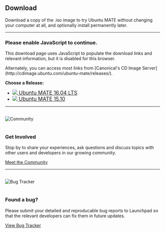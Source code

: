 <!--
.. title: Download Ubuntu MATE
.. slug: download
.. date: 2016-04-04 10:00:00 UTC
.. tags: Ubuntu,MATE,download
.. link:
.. description: Download Ubuntu MATE
.. type: text
.. author: Luke Horwell
-->

## Download
Download a copy of the .iso image to try Ubuntu MATE without changing your
computer at all, and optionally install permanently later.
<hr>

<noscript>
<div class="alert alert-danger">
<h3>Please enable JavaScript to continue.</h3>
<p>This download page uses JavaScript to populate the download links
and relevant information, but it is disabled for this browser.</p>
<p>Alternately, you can access most links from
[Canonical's CD Image Server](http://cdimage.ubuntu.com/ubuntu-mate/releases/).</p>
</div>
</noscript>

<style>
#arch-list .well {
margin: 0;
padding: 16px;
color: black;
cursor: pointer;
}

#arch-list a:hover {
text-decoration: none;
}

.well.active {
border: 2px solid #9AB270;
color: #fff !important;
background-color: #87a556 !important;
}
</style>

<div id="release-list">
<p><b>Choose a Release:</b></p>
<ul id="release" class="nav nav-pills" role="tablist"><li id="xenial" role="presentation"><a href="#xenial" role="tab" data-toggle="tab"><big><img src="/favicon-32.png"/> Ubuntu MATE 16.04 LTS</big></a></li>
<li id="wily" role="presentation"><a href="#wily" role="tab" data-toggle="tab"><big><img src="/favicon-32.png"/> Ubuntu MATE 15.10</big></a></li>
</ul>
</div>

<div id="arch-list" class="row" hidden>
<hr>
<p><b>Choose your Architecture:</b></p>
<a id="amd64" onclick="selected_amd64()">
<div class="col-xs-3 well bs-component">
<h3>64-bit</h3>
<p>
Ideal for computers with:
<ul>
<li>More than 3 GB of RAM.</li>
<li>64-bit capable Intel and AMD processors</li>
<li>UEFI PCs booting in CSM mode.</li>
<li>Modern Intel-based Apple Macs</li>
</ul>
</p>
</div>
</a>
<a id="i386" onclick="selected_i386()">
<div class="col-xs-3 well bs-component">
<h3>32-bit</h3>
<p>
Ideal for computers with:
<ul>
<li>Less than 2 GB of RAM.</li>
<li>Intel and AMD processors.</li>
<li>Ageing PCs with low-RAM resources.</li>
<li>Older Intel-based Apple Macintosh systems.</li>
</ul>
</p>
</div>
</a>
<a id="powerpc" onclick="selected_powerpc()">
<div class="col-xs-3 well bs-component">
<h3>PowerPC</h3>
<p>
Designed for old generation PowerPC-based hardware, like:
<ul>
<li>Apple Macintosh G3, G4 and G5</li>
<li>Apple iBooks and PowerBooks</li>
<li>IBM OpenPower 7xx Machines</li>
</ul>
</p>
</div>
</a>
<a id="armhf" class="xenial wily " onclick="selected_armhf()">
<div class="col-xs-3 well bs-component">
<h3>Raspberry Pi</h3>
<p>
For aarch32 (ARMv7) computers, like:
<ul>
<li>Raspberry Pi 2</li>
<li>Raspberry Pi 3</li>
</ul>
</p>
</div>
</a>
</div>
<hr>

<div id="download-links" class="row" hidden>
<div id="release-notes" class="row">
<div class="col-xs-3">
<div class="text-center">
<img src="/favicon-144.png" alt="Ubuntu MATE">
</div>
</div>
<div class="col-xs-9">
<h3><span id="present-version"></span> for <span id="present-arch"></span> systems.</h3>
<p>See what's new and any other important information for this release.</p>
<p><a class="xenial" href="https://ubuntu-mate.org/blog/ubuntu-mate-xenial-final-release/"><span class="fa fa-file"></span> Release Announcement</a></p>
<p><a class="wily" href="/blog/ubuntu-mate-wily-final-release/"><span class="fa fa-file"></span> Release Announcement</a></p>

<p><a class="rpi" href="/raspberry-pi/"><img src="/images/logos/raspberry-pi.png" width="16px" height="16px"> Learn More</a></p>
<p><a class="rpi" href="/raspberry-pi-change-log/"><img src="/images/logos/raspberry-pi.png" width="16px" height="16px"> What's New?</a></p>
<div class="alert alert-success xenial-amd64 xenial-i386 xenial-powerpc " hidden><p><b><span class="fa fa-info-circle"></span> This release has Long Term Support (LTS)</b></p><p>Recommended if you desire a stable system. Support ends <b>in 2019</b>.</p></div>

</div>
</div>
<hr>

<div id="getting-started" class="row" hidden>
<div class="row">
<div class="col-xs-3"></div>
<div class="col-xs-9"><h2>Thank you for downloading.</h2></div>
</div>

<div class="row">
<div class="col-xs-3">
<div class="text-center">
<br>
<img src="../assets/img/downloads/getting-started.png" alt="Getting Started Resources">
</div>
</div>
<div class="col-xs-9">
<br>
<h3>Getting Started</h3>
<p>The following resources may be useful to help get you up and running.</p>
<p>
<ul>
<li><a href="../how-to-create-bootable-usb-drive"><span class="fa fa-usb"></span> Creating a bootable USB on Windows, Mac and GNU/Linux</a></li>
<li><a href="https://help.ubuntu.com/community/BurningIsoHowto"><span class="fa fa-dot-circle-o"></span> Burning a DVD on Windows, Mac and GNU/Linux</a></li>
<li><a href="../about/#hardware_requirements"><span class="fa fa-laptop"></span> Check your System Requirements</a></li>
</ul>
</p>
</div>
</div>
</div>
<hr id="getting-started-hr" hidden>

<div id="bittorrent" class="row">
<div class="col-xs-3">
<div class="text-center">
<img src="../assets/img/downloads/torrent.png" alt="BitTorrent">
</div>
</div>
<div class="col-xs-9">
<h3>Via Torrent</h3>
<p>If you can spare the bytes, a torrent is the recommended method to download Ubuntu MATE.</p>
<p>
<a class="xenial-amd64" href="http://cdimage.ubuntu.com/ubuntu-mate/releases/16.04/release/ubuntu-mate-16.04-desktop-amd64.iso.torrent" onclick="thanks()"><span class="fa fa-download"></span> ubuntu-mate-16.04-desktop-amd64.iso.torrent</a>
<a class="xenial-i386" href="http://cdimage.ubuntu.com/ubuntu-mate/releases/16.04/release/ubuntu-mate-16.04-desktop-i386.iso.torrent" onclick="thanks()"><span class="fa fa-download"></span> ubuntu-mate-16.04-desktop-i386.iso.torrent</a>
<a class="xenial-powerpc" href="http://cdimage.ubuntu.com/ubuntu-mate/releases/16.04/release/ubuntu-mate-16.04-desktop-powerpc.iso.torrent" onclick="thanks()"><span class="fa fa-download"></span> ubuntu-mate-16.04-desktop-powerpc.iso.torrent</a>
<a class="xenial-armhf" href="https://ubuntu-mate.org/raspberry-pi/ubuntu-mate-16.04-desktop-armhf-raspberry-pi.img.xz.torrent" onclick="thanks()"><span class="fa fa-download"></span> ubuntu-mate-16.04-desktop-armhf-raspberry-pi.img.xz.torrent</a>
<a class="wily-amd64" href="http://cdimage.ubuntu.com/ubuntu-mate/releases/15.10/release/ubuntu-mate-15.10-desktop-amd64.iso.torrent" onclick="thanks()"><span class="fa fa-download"></span> ubuntu-mate-15.10-desktop-amd64.iso.torrent</a>
<a class="wily-i386" href="http://cdimage.ubuntu.com/ubuntu-mate/releases/15.10/release/ubuntu-mate-15.10-desktop-i386.iso.torrent" onclick="thanks()"><span class="fa fa-download"></span> ubuntu-mate-15.10-desktop-i386.iso.torrent</a>
<a class="wily-powerpc" href="http://cdimage.ubuntu.com/ubuntu-mate/releases/15.10/release/ubuntu-mate-15.10-desktop-powerpc.iso.torrent" onclick="thanks()"><span class="fa fa-download"></span> ubuntu-mate-15.10-desktop-powerpc.iso.torrent</a>
<a class="wily-armhf" href="https://ubuntu-mate.org/raspberry-pi/ubuntu-mate-15.10.3-desktop-armhf-raspberry-pi-2.img.xz.torrent" onclick="thanks()"><span class="fa fa-download"></span> ubuntu-mate-15.10.3-desktop-armhf-raspberry-pi-2.img.xz.torrent</a>

</p>
<!--p>
MAGNET-LINKS <a title="Opens your BitTorrent client. This method is trackerless and doesn't utilize web seeds. The true peer to peer option.">
<span class="fa fa-info-circle"></span>
</a>
</p-->
</div>
</div>
<hr>

<div class="row">
<div class="col-xs-3">
<div class="text-center">
<br>
<img src="../assets/img/downloads/download-tips.png" alt="Download Tip">
</div>
</div>
<div class="col-xs-9">
<br>
<h3>Download Tip</h3>
<p>
<b>A little bit can go a long way.</b> If everyone who downloaded Ubuntu MATE donated $2.50
it would fund the full-time development of Ubuntu MATE and MATE Desktop.
Please help both projects flourish by showing your support with a tip.
</p>
<div class="row"><div class="xenial-amd64 col-xs-3"><form name="single" class="form-horizontal" action="https://www.paypal.com/cgi-bin/webscr" method="post">
<fieldset><button type="submit" class="btn btn-primary">Tip us <b>$2.50</b></button></fieldset>
<input type="hidden" name="cmd" value="_xclick">          <input type="hidden" name="business" value="6282B4CZGVCB6">          <input type="hidden" name="item_name" value="Ubuntu MATE 16.04 amd64 Download Tip">          <input type="hidden" name="no_shipping" value="1">          <input type="hidden" name="no_note" value="1">          <input type="hidden" name="charset" value="UTF-8">          <input type="hidden" name="amount" value="2.50">          <input type="hidden" name="currency_code" value="USD">          <input type="hidden" name="src" value="1"><input type="hidden" name="sra" value="1">           <input type="hidden" name="return" value="https://ubuntu-mate.org/donation-completed/">           <input type="hidden" name="cancel_return" value="https://ubuntu-mate.org/donation-cancelled/">
</form></div>
<div class="xenial-amd64 col-xs-3"><form name="single" class="form-horizontal" action="https://www.paypal.com/cgi-bin/webscr" method="post">
<fieldset><button type="submit" class="btn btn-primary">Tip us <b>$5</b></button></fieldset>
<input type="hidden" name="cmd" value="_xclick">          <input type="hidden" name="business" value="6282B4CZGVCB6">          <input type="hidden" name="item_name" value="Ubuntu MATE 16.04 amd64 Download Tip">          <input type="hidden" name="no_shipping" value="1">          <input type="hidden" name="no_note" value="1">          <input type="hidden" name="charset" value="UTF-8">          <input type="hidden" name="amount" value="5">          <input type="hidden" name="currency_code" value="USD">          <input type="hidden" name="src" value="1"><input type="hidden" name="sra" value="1">           <input type="hidden" name="return" value="https://ubuntu-mate.org/donation-completed/">           <input type="hidden" name="cancel_return" value="https://ubuntu-mate.org/donation-cancelled/">
</form></div>
<div class="xenial-amd64 col-xs-3"><form name="single" class="form-horizontal" action="https://www.paypal.com/cgi-bin/webscr" method="post">
<fieldset><button type="submit" class="btn btn-primary">Tip us <b>$10</b></button></fieldset>
<input type="hidden" name="cmd" value="_xclick">          <input type="hidden" name="business" value="6282B4CZGVCB6">          <input type="hidden" name="item_name" value="Ubuntu MATE 16.04 amd64 Download Tip">          <input type="hidden" name="no_shipping" value="1">          <input type="hidden" name="no_note" value="1">          <input type="hidden" name="charset" value="UTF-8">          <input type="hidden" name="amount" value="10">          <input type="hidden" name="currency_code" value="USD">          <input type="hidden" name="src" value="1"><input type="hidden" name="sra" value="1">           <input type="hidden" name="return" value="https://ubuntu-mate.org/donation-completed/">           <input type="hidden" name="cancel_return" value="https://ubuntu-mate.org/donation-cancelled/">
</form></div>
<div class="xenial-amd64 col-xs-3"><form name="single" class="form-horizontal" action="https://www.paypal.com/cgi-bin/webscr" method="post">
<fieldset><button type="submit" class="btn btn-primary">Tip us <b>$20</b></button></fieldset>
<input type="hidden" name="cmd" value="_xclick">          <input type="hidden" name="business" value="6282B4CZGVCB6">          <input type="hidden" name="item_name" value="Ubuntu MATE 16.04 amd64 Download Tip">          <input type="hidden" name="no_shipping" value="1">          <input type="hidden" name="no_note" value="1">          <input type="hidden" name="charset" value="UTF-8">          <input type="hidden" name="amount" value="20">          <input type="hidden" name="currency_code" value="USD">          <input type="hidden" name="src" value="1"><input type="hidden" name="sra" value="1">           <input type="hidden" name="return" value="https://ubuntu-mate.org/donation-completed/">           <input type="hidden" name="cancel_return" value="https://ubuntu-mate.org/donation-cancelled/">
</form></div>
<div class="xenial-i386 col-xs-3"><form name="single" class="form-horizontal" action="https://www.paypal.com/cgi-bin/webscr" method="post">
<fieldset><button type="submit" class="btn btn-primary">Tip us <b>$2.50</b></button></fieldset>
<input type="hidden" name="cmd" value="_xclick">          <input type="hidden" name="business" value="6282B4CZGVCB6">          <input type="hidden" name="item_name" value="Ubuntu MATE 16.04 i386 Download Tip">          <input type="hidden" name="no_shipping" value="1">          <input type="hidden" name="no_note" value="1">          <input type="hidden" name="charset" value="UTF-8">          <input type="hidden" name="amount" value="2.50">          <input type="hidden" name="currency_code" value="USD">          <input type="hidden" name="src" value="1"><input type="hidden" name="sra" value="1">           <input type="hidden" name="return" value="https://ubuntu-mate.org/donation-completed/">           <input type="hidden" name="cancel_return" value="https://ubuntu-mate.org/donation-cancelled/">
</form></div>
<div class="xenial-i386 col-xs-3"><form name="single" class="form-horizontal" action="https://www.paypal.com/cgi-bin/webscr" method="post">
<fieldset><button type="submit" class="btn btn-primary">Tip us <b>$5</b></button></fieldset>
<input type="hidden" name="cmd" value="_xclick">          <input type="hidden" name="business" value="6282B4CZGVCB6">          <input type="hidden" name="item_name" value="Ubuntu MATE 16.04 i386 Download Tip">          <input type="hidden" name="no_shipping" value="1">          <input type="hidden" name="no_note" value="1">          <input type="hidden" name="charset" value="UTF-8">          <input type="hidden" name="amount" value="5">          <input type="hidden" name="currency_code" value="USD">          <input type="hidden" name="src" value="1"><input type="hidden" name="sra" value="1">           <input type="hidden" name="return" value="https://ubuntu-mate.org/donation-completed/">           <input type="hidden" name="cancel_return" value="https://ubuntu-mate.org/donation-cancelled/">
</form></div>
<div class="xenial-i386 col-xs-3"><form name="single" class="form-horizontal" action="https://www.paypal.com/cgi-bin/webscr" method="post">
<fieldset><button type="submit" class="btn btn-primary">Tip us <b>$10</b></button></fieldset>
<input type="hidden" name="cmd" value="_xclick">          <input type="hidden" name="business" value="6282B4CZGVCB6">          <input type="hidden" name="item_name" value="Ubuntu MATE 16.04 i386 Download Tip">          <input type="hidden" name="no_shipping" value="1">          <input type="hidden" name="no_note" value="1">          <input type="hidden" name="charset" value="UTF-8">          <input type="hidden" name="amount" value="10">          <input type="hidden" name="currency_code" value="USD">          <input type="hidden" name="src" value="1"><input type="hidden" name="sra" value="1">           <input type="hidden" name="return" value="https://ubuntu-mate.org/donation-completed/">           <input type="hidden" name="cancel_return" value="https://ubuntu-mate.org/donation-cancelled/">
</form></div>
<div class="xenial-i386 col-xs-3"><form name="single" class="form-horizontal" action="https://www.paypal.com/cgi-bin/webscr" method="post">
<fieldset><button type="submit" class="btn btn-primary">Tip us <b>$20</b></button></fieldset>
<input type="hidden" name="cmd" value="_xclick">          <input type="hidden" name="business" value="6282B4CZGVCB6">          <input type="hidden" name="item_name" value="Ubuntu MATE 16.04 i386 Download Tip">          <input type="hidden" name="no_shipping" value="1">          <input type="hidden" name="no_note" value="1">          <input type="hidden" name="charset" value="UTF-8">          <input type="hidden" name="amount" value="20">          <input type="hidden" name="currency_code" value="USD">          <input type="hidden" name="src" value="1"><input type="hidden" name="sra" value="1">           <input type="hidden" name="return" value="https://ubuntu-mate.org/donation-completed/">           <input type="hidden" name="cancel_return" value="https://ubuntu-mate.org/donation-cancelled/">
</form></div>
<div class="xenial-powerpc col-xs-3"><form name="single" class="form-horizontal" action="https://www.paypal.com/cgi-bin/webscr" method="post">
<fieldset><button type="submit" class="btn btn-primary">Tip us <b>$2.50</b></button></fieldset>
<input type="hidden" name="cmd" value="_xclick">          <input type="hidden" name="business" value="6282B4CZGVCB6">          <input type="hidden" name="item_name" value="Ubuntu MATE 16.04 for PowerPC Download Tip">          <input type="hidden" name="no_shipping" value="1">          <input type="hidden" name="no_note" value="1">          <input type="hidden" name="charset" value="UTF-8">          <input type="hidden" name="amount" value="2.50">          <input type="hidden" name="currency_code" value="USD">          <input type="hidden" name="src" value="1"><input type="hidden" name="sra" value="1">           <input type="hidden" name="return" value="https://ubuntu-mate.org/donation-completed/">           <input type="hidden" name="cancel_return" value="https://ubuntu-mate.org/donation-cancelled/">
</form></div>
<div class="xenial-powerpc col-xs-3"><form name="single" class="form-horizontal" action="https://www.paypal.com/cgi-bin/webscr" method="post">
<fieldset><button type="submit" class="btn btn-primary">Tip us <b>$5</b></button></fieldset>
<input type="hidden" name="cmd" value="_xclick">          <input type="hidden" name="business" value="6282B4CZGVCB6">          <input type="hidden" name="item_name" value="Ubuntu MATE 16.04 for PowerPC Download Tip">          <input type="hidden" name="no_shipping" value="1">          <input type="hidden" name="no_note" value="1">          <input type="hidden" name="charset" value="UTF-8">          <input type="hidden" name="amount" value="5">          <input type="hidden" name="currency_code" value="USD">          <input type="hidden" name="src" value="1"><input type="hidden" name="sra" value="1">           <input type="hidden" name="return" value="https://ubuntu-mate.org/donation-completed/">           <input type="hidden" name="cancel_return" value="https://ubuntu-mate.org/donation-cancelled/">
</form></div>
<div class="xenial-powerpc col-xs-3"><form name="single" class="form-horizontal" action="https://www.paypal.com/cgi-bin/webscr" method="post">
<fieldset><button type="submit" class="btn btn-primary">Tip us <b>$10</b></button></fieldset>
<input type="hidden" name="cmd" value="_xclick">          <input type="hidden" name="business" value="6282B4CZGVCB6">          <input type="hidden" name="item_name" value="Ubuntu MATE 16.04 for PowerPC Download Tip">          <input type="hidden" name="no_shipping" value="1">          <input type="hidden" name="no_note" value="1">          <input type="hidden" name="charset" value="UTF-8">          <input type="hidden" name="amount" value="10">          <input type="hidden" name="currency_code" value="USD">          <input type="hidden" name="src" value="1"><input type="hidden" name="sra" value="1">           <input type="hidden" name="return" value="https://ubuntu-mate.org/donation-completed/">           <input type="hidden" name="cancel_return" value="https://ubuntu-mate.org/donation-cancelled/">
</form></div>
<div class="xenial-powerpc col-xs-3"><form name="single" class="form-horizontal" action="https://www.paypal.com/cgi-bin/webscr" method="post">
<fieldset><button type="submit" class="btn btn-primary">Tip us <b>$20</b></button></fieldset>
<input type="hidden" name="cmd" value="_xclick">          <input type="hidden" name="business" value="6282B4CZGVCB6">          <input type="hidden" name="item_name" value="Ubuntu MATE 16.04 for PowerPC Download Tip">          <input type="hidden" name="no_shipping" value="1">          <input type="hidden" name="no_note" value="1">          <input type="hidden" name="charset" value="UTF-8">          <input type="hidden" name="amount" value="20">          <input type="hidden" name="currency_code" value="USD">          <input type="hidden" name="src" value="1"><input type="hidden" name="sra" value="1">           <input type="hidden" name="return" value="https://ubuntu-mate.org/donation-completed/">           <input type="hidden" name="cancel_return" value="https://ubuntu-mate.org/donation-cancelled/">
</form></div>
<div class="xenial-armhf col-xs-3"><form name="single" class="form-horizontal" action="https://www.paypal.com/cgi-bin/webscr" method="post">
<fieldset><button type="submit" class="btn btn-primary">Tip us <b>$2.50</b></button></fieldset>
<input type="hidden" name="cmd" value="_xclick">          <input type="hidden" name="business" value="6282B4CZGVCB6">          <input type="hidden" name="item_name" value="Ubuntu MATE 16.04 for Raspberry Pi 2 and 3 Download Tip">          <input type="hidden" name="no_shipping" value="1">          <input type="hidden" name="no_note" value="1">          <input type="hidden" name="charset" value="UTF-8">          <input type="hidden" name="amount" value="2.50">          <input type="hidden" name="currency_code" value="USD">          <input type="hidden" name="src" value="1"><input type="hidden" name="sra" value="1">           <input type="hidden" name="return" value="https://ubuntu-mate.org/donation-completed/">           <input type="hidden" name="cancel_return" value="https://ubuntu-mate.org/donation-cancelled/">
</form></div>
<div class="xenial-armhf col-xs-3"><form name="single" class="form-horizontal" action="https://www.paypal.com/cgi-bin/webscr" method="post">
<fieldset><button type="submit" class="btn btn-primary">Tip us <b>$5</b></button></fieldset>
<input type="hidden" name="cmd" value="_xclick">          <input type="hidden" name="business" value="6282B4CZGVCB6">          <input type="hidden" name="item_name" value="Ubuntu MATE 16.04 for Raspberry Pi 2 and 3 Download Tip">          <input type="hidden" name="no_shipping" value="1">          <input type="hidden" name="no_note" value="1">          <input type="hidden" name="charset" value="UTF-8">          <input type="hidden" name="amount" value="5">          <input type="hidden" name="currency_code" value="USD">          <input type="hidden" name="src" value="1"><input type="hidden" name="sra" value="1">           <input type="hidden" name="return" value="https://ubuntu-mate.org/donation-completed/">           <input type="hidden" name="cancel_return" value="https://ubuntu-mate.org/donation-cancelled/">
</form></div>
<div class="xenial-armhf col-xs-3"><form name="single" class="form-horizontal" action="https://www.paypal.com/cgi-bin/webscr" method="post">
<fieldset><button type="submit" class="btn btn-primary">Tip us <b>$10</b></button></fieldset>
<input type="hidden" name="cmd" value="_xclick">          <input type="hidden" name="business" value="6282B4CZGVCB6">          <input type="hidden" name="item_name" value="Ubuntu MATE 16.04 for Raspberry Pi 2 and 3 Download Tip">          <input type="hidden" name="no_shipping" value="1">          <input type="hidden" name="no_note" value="1">          <input type="hidden" name="charset" value="UTF-8">          <input type="hidden" name="amount" value="10">          <input type="hidden" name="currency_code" value="USD">          <input type="hidden" name="src" value="1"><input type="hidden" name="sra" value="1">           <input type="hidden" name="return" value="https://ubuntu-mate.org/donation-completed/">           <input type="hidden" name="cancel_return" value="https://ubuntu-mate.org/donation-cancelled/">
</form></div>
<div class="xenial-armhf col-xs-3"><form name="single" class="form-horizontal" action="https://www.paypal.com/cgi-bin/webscr" method="post">
<fieldset><button type="submit" class="btn btn-primary">Tip us <b>$20</b></button></fieldset>
<input type="hidden" name="cmd" value="_xclick">          <input type="hidden" name="business" value="6282B4CZGVCB6">          <input type="hidden" name="item_name" value="Ubuntu MATE 16.04 for Raspberry Pi 2 and 3 Download Tip">          <input type="hidden" name="no_shipping" value="1">          <input type="hidden" name="no_note" value="1">          <input type="hidden" name="charset" value="UTF-8">          <input type="hidden" name="amount" value="20">          <input type="hidden" name="currency_code" value="USD">          <input type="hidden" name="src" value="1"><input type="hidden" name="sra" value="1">           <input type="hidden" name="return" value="https://ubuntu-mate.org/donation-completed/">           <input type="hidden" name="cancel_return" value="https://ubuntu-mate.org/donation-cancelled/">
</form></div>
<div class="wily-amd64 col-xs-3"><form name="single" class="form-horizontal" action="https://www.paypal.com/cgi-bin/webscr" method="post">
<fieldset><button type="submit" class="btn btn-primary">Tip us <b>$2.50</b></button></fieldset>
<input type="hidden" name="cmd" value="_xclick">          <input type="hidden" name="business" value="6282B4CZGVCB6">          <input type="hidden" name="item_name" value="Ubuntu MATE 15.10 amd64 Download Tip">          <input type="hidden" name="no_shipping" value="1">          <input type="hidden" name="no_note" value="1">          <input type="hidden" name="charset" value="UTF-8">          <input type="hidden" name="amount" value="2.50">          <input type="hidden" name="currency_code" value="USD">          <input type="hidden" name="src" value="1"><input type="hidden" name="sra" value="1">           <input type="hidden" name="return" value="https://ubuntu-mate.org/donation-completed/">           <input type="hidden" name="cancel_return" value="https://ubuntu-mate.org/donation-cancelled/">
</form></div>
<div class="wily-amd64 col-xs-3"><form name="single" class="form-horizontal" action="https://www.paypal.com/cgi-bin/webscr" method="post">
<fieldset><button type="submit" class="btn btn-primary">Tip us <b>$5</b></button></fieldset>
<input type="hidden" name="cmd" value="_xclick">          <input type="hidden" name="business" value="6282B4CZGVCB6">          <input type="hidden" name="item_name" value="Ubuntu MATE 15.10 amd64 Download Tip">          <input type="hidden" name="no_shipping" value="1">          <input type="hidden" name="no_note" value="1">          <input type="hidden" name="charset" value="UTF-8">          <input type="hidden" name="amount" value="5">          <input type="hidden" name="currency_code" value="USD">          <input type="hidden" name="src" value="1"><input type="hidden" name="sra" value="1">           <input type="hidden" name="return" value="https://ubuntu-mate.org/donation-completed/">           <input type="hidden" name="cancel_return" value="https://ubuntu-mate.org/donation-cancelled/">
</form></div>
<div class="wily-amd64 col-xs-3"><form name="single" class="form-horizontal" action="https://www.paypal.com/cgi-bin/webscr" method="post">
<fieldset><button type="submit" class="btn btn-primary">Tip us <b>$10</b></button></fieldset>
<input type="hidden" name="cmd" value="_xclick">          <input type="hidden" name="business" value="6282B4CZGVCB6">          <input type="hidden" name="item_name" value="Ubuntu MATE 15.10 amd64 Download Tip">          <input type="hidden" name="no_shipping" value="1">          <input type="hidden" name="no_note" value="1">          <input type="hidden" name="charset" value="UTF-8">          <input type="hidden" name="amount" value="10">          <input type="hidden" name="currency_code" value="USD">          <input type="hidden" name="src" value="1"><input type="hidden" name="sra" value="1">           <input type="hidden" name="return" value="https://ubuntu-mate.org/donation-completed/">           <input type="hidden" name="cancel_return" value="https://ubuntu-mate.org/donation-cancelled/">
</form></div>
<div class="wily-amd64 col-xs-3"><form name="single" class="form-horizontal" action="https://www.paypal.com/cgi-bin/webscr" method="post">
<fieldset><button type="submit" class="btn btn-primary">Tip us <b>$20</b></button></fieldset>
<input type="hidden" name="cmd" value="_xclick">          <input type="hidden" name="business" value="6282B4CZGVCB6">          <input type="hidden" name="item_name" value="Ubuntu MATE 15.10 amd64 Download Tip">          <input type="hidden" name="no_shipping" value="1">          <input type="hidden" name="no_note" value="1">          <input type="hidden" name="charset" value="UTF-8">          <input type="hidden" name="amount" value="20">          <input type="hidden" name="currency_code" value="USD">          <input type="hidden" name="src" value="1"><input type="hidden" name="sra" value="1">           <input type="hidden" name="return" value="https://ubuntu-mate.org/donation-completed/">           <input type="hidden" name="cancel_return" value="https://ubuntu-mate.org/donation-cancelled/">
</form></div>
<div class="wily-i386 col-xs-3"><form name="single" class="form-horizontal" action="https://www.paypal.com/cgi-bin/webscr" method="post">
<fieldset><button type="submit" class="btn btn-primary">Tip us <b>$2.50</b></button></fieldset>
<input type="hidden" name="cmd" value="_xclick">          <input type="hidden" name="business" value="6282B4CZGVCB6">          <input type="hidden" name="item_name" value="Ubuntu MATE 15.10 i386 Download Tip">          <input type="hidden" name="no_shipping" value="1">          <input type="hidden" name="no_note" value="1">          <input type="hidden" name="charset" value="UTF-8">          <input type="hidden" name="amount" value="2.50">          <input type="hidden" name="currency_code" value="USD">          <input type="hidden" name="src" value="1"><input type="hidden" name="sra" value="1">           <input type="hidden" name="return" value="https://ubuntu-mate.org/donation-completed/">           <input type="hidden" name="cancel_return" value="https://ubuntu-mate.org/donation-cancelled/">
</form></div>
<div class="wily-i386 col-xs-3"><form name="single" class="form-horizontal" action="https://www.paypal.com/cgi-bin/webscr" method="post">
<fieldset><button type="submit" class="btn btn-primary">Tip us <b>$5</b></button></fieldset>
<input type="hidden" name="cmd" value="_xclick">          <input type="hidden" name="business" value="6282B4CZGVCB6">          <input type="hidden" name="item_name" value="Ubuntu MATE 15.10 i386 Download Tip">          <input type="hidden" name="no_shipping" value="1">          <input type="hidden" name="no_note" value="1">          <input type="hidden" name="charset" value="UTF-8">          <input type="hidden" name="amount" value="5">          <input type="hidden" name="currency_code" value="USD">          <input type="hidden" name="src" value="1"><input type="hidden" name="sra" value="1">           <input type="hidden" name="return" value="https://ubuntu-mate.org/donation-completed/">           <input type="hidden" name="cancel_return" value="https://ubuntu-mate.org/donation-cancelled/">
</form></div>
<div class="wily-i386 col-xs-3"><form name="single" class="form-horizontal" action="https://www.paypal.com/cgi-bin/webscr" method="post">
<fieldset><button type="submit" class="btn btn-primary">Tip us <b>$10</b></button></fieldset>
<input type="hidden" name="cmd" value="_xclick">          <input type="hidden" name="business" value="6282B4CZGVCB6">          <input type="hidden" name="item_name" value="Ubuntu MATE 15.10 i386 Download Tip">          <input type="hidden" name="no_shipping" value="1">          <input type="hidden" name="no_note" value="1">          <input type="hidden" name="charset" value="UTF-8">          <input type="hidden" name="amount" value="10">          <input type="hidden" name="currency_code" value="USD">          <input type="hidden" name="src" value="1"><input type="hidden" name="sra" value="1">           <input type="hidden" name="return" value="https://ubuntu-mate.org/donation-completed/">           <input type="hidden" name="cancel_return" value="https://ubuntu-mate.org/donation-cancelled/">
</form></div>
<div class="wily-i386 col-xs-3"><form name="single" class="form-horizontal" action="https://www.paypal.com/cgi-bin/webscr" method="post">
<fieldset><button type="submit" class="btn btn-primary">Tip us <b>$20</b></button></fieldset>
<input type="hidden" name="cmd" value="_xclick">          <input type="hidden" name="business" value="6282B4CZGVCB6">          <input type="hidden" name="item_name" value="Ubuntu MATE 15.10 i386 Download Tip">          <input type="hidden" name="no_shipping" value="1">          <input type="hidden" name="no_note" value="1">          <input type="hidden" name="charset" value="UTF-8">          <input type="hidden" name="amount" value="20">          <input type="hidden" name="currency_code" value="USD">          <input type="hidden" name="src" value="1"><input type="hidden" name="sra" value="1">           <input type="hidden" name="return" value="https://ubuntu-mate.org/donation-completed/">           <input type="hidden" name="cancel_return" value="https://ubuntu-mate.org/donation-cancelled/">
</form></div>
<div class="wily-powerpc col-xs-3"><form name="single" class="form-horizontal" action="https://www.paypal.com/cgi-bin/webscr" method="post">
<fieldset><button type="submit" class="btn btn-primary">Tip us <b>$2.50</b></button></fieldset>
<input type="hidden" name="cmd" value="_xclick">          <input type="hidden" name="business" value="6282B4CZGVCB6">          <input type="hidden" name="item_name" value="Ubuntu MATE 15.10 for PowerPC Download Tip">          <input type="hidden" name="no_shipping" value="1">          <input type="hidden" name="no_note" value="1">          <input type="hidden" name="charset" value="UTF-8">          <input type="hidden" name="amount" value="2.50">          <input type="hidden" name="currency_code" value="USD">          <input type="hidden" name="src" value="1"><input type="hidden" name="sra" value="1">           <input type="hidden" name="return" value="https://ubuntu-mate.org/donation-completed/">           <input type="hidden" name="cancel_return" value="https://ubuntu-mate.org/donation-cancelled/">
</form></div>
<div class="wily-powerpc col-xs-3"><form name="single" class="form-horizontal" action="https://www.paypal.com/cgi-bin/webscr" method="post">
<fieldset><button type="submit" class="btn btn-primary">Tip us <b>$5</b></button></fieldset>
<input type="hidden" name="cmd" value="_xclick">          <input type="hidden" name="business" value="6282B4CZGVCB6">          <input type="hidden" name="item_name" value="Ubuntu MATE 15.10 for PowerPC Download Tip">          <input type="hidden" name="no_shipping" value="1">          <input type="hidden" name="no_note" value="1">          <input type="hidden" name="charset" value="UTF-8">          <input type="hidden" name="amount" value="5">          <input type="hidden" name="currency_code" value="USD">          <input type="hidden" name="src" value="1"><input type="hidden" name="sra" value="1">           <input type="hidden" name="return" value="https://ubuntu-mate.org/donation-completed/">           <input type="hidden" name="cancel_return" value="https://ubuntu-mate.org/donation-cancelled/">
</form></div>
<div class="wily-powerpc col-xs-3"><form name="single" class="form-horizontal" action="https://www.paypal.com/cgi-bin/webscr" method="post">
<fieldset><button type="submit" class="btn btn-primary">Tip us <b>$10</b></button></fieldset>
<input type="hidden" name="cmd" value="_xclick">          <input type="hidden" name="business" value="6282B4CZGVCB6">          <input type="hidden" name="item_name" value="Ubuntu MATE 15.10 for PowerPC Download Tip">          <input type="hidden" name="no_shipping" value="1">          <input type="hidden" name="no_note" value="1">          <input type="hidden" name="charset" value="UTF-8">          <input type="hidden" name="amount" value="10">          <input type="hidden" name="currency_code" value="USD">          <input type="hidden" name="src" value="1"><input type="hidden" name="sra" value="1">           <input type="hidden" name="return" value="https://ubuntu-mate.org/donation-completed/">           <input type="hidden" name="cancel_return" value="https://ubuntu-mate.org/donation-cancelled/">
</form></div>
<div class="wily-powerpc col-xs-3"><form name="single" class="form-horizontal" action="https://www.paypal.com/cgi-bin/webscr" method="post">
<fieldset><button type="submit" class="btn btn-primary">Tip us <b>$20</b></button></fieldset>
<input type="hidden" name="cmd" value="_xclick">          <input type="hidden" name="business" value="6282B4CZGVCB6">          <input type="hidden" name="item_name" value="Ubuntu MATE 15.10 for PowerPC Download Tip">          <input type="hidden" name="no_shipping" value="1">          <input type="hidden" name="no_note" value="1">          <input type="hidden" name="charset" value="UTF-8">          <input type="hidden" name="amount" value="20">          <input type="hidden" name="currency_code" value="USD">          <input type="hidden" name="src" value="1"><input type="hidden" name="sra" value="1">           <input type="hidden" name="return" value="https://ubuntu-mate.org/donation-completed/">           <input type="hidden" name="cancel_return" value="https://ubuntu-mate.org/donation-cancelled/">
</form></div>
<div class="wily-armhf col-xs-3"><form name="single" class="form-horizontal" action="https://www.paypal.com/cgi-bin/webscr" method="post">
<fieldset><button type="submit" class="btn btn-primary">Tip us <b>$2.50</b></button></fieldset>
<input type="hidden" name="cmd" value="_xclick">          <input type="hidden" name="business" value="6282B4CZGVCB6">          <input type="hidden" name="item_name" value="Ubuntu MATE 15.10 for Raspberry Pi 2 and 3 Download Tip">          <input type="hidden" name="no_shipping" value="1">          <input type="hidden" name="no_note" value="1">          <input type="hidden" name="charset" value="UTF-8">          <input type="hidden" name="amount" value="2.50">          <input type="hidden" name="currency_code" value="USD">          <input type="hidden" name="src" value="1"><input type="hidden" name="sra" value="1">           <input type="hidden" name="return" value="https://ubuntu-mate.org/donation-completed/">           <input type="hidden" name="cancel_return" value="https://ubuntu-mate.org/donation-cancelled/">
</form></div>
<div class="wily-armhf col-xs-3"><form name="single" class="form-horizontal" action="https://www.paypal.com/cgi-bin/webscr" method="post">
<fieldset><button type="submit" class="btn btn-primary">Tip us <b>$5</b></button></fieldset>
<input type="hidden" name="cmd" value="_xclick">          <input type="hidden" name="business" value="6282B4CZGVCB6">          <input type="hidden" name="item_name" value="Ubuntu MATE 15.10 for Raspberry Pi 2 and 3 Download Tip">          <input type="hidden" name="no_shipping" value="1">          <input type="hidden" name="no_note" value="1">          <input type="hidden" name="charset" value="UTF-8">          <input type="hidden" name="amount" value="5">          <input type="hidden" name="currency_code" value="USD">          <input type="hidden" name="src" value="1"><input type="hidden" name="sra" value="1">           <input type="hidden" name="return" value="https://ubuntu-mate.org/donation-completed/">           <input type="hidden" name="cancel_return" value="https://ubuntu-mate.org/donation-cancelled/">
</form></div>
<div class="wily-armhf col-xs-3"><form name="single" class="form-horizontal" action="https://www.paypal.com/cgi-bin/webscr" method="post">
<fieldset><button type="submit" class="btn btn-primary">Tip us <b>$10</b></button></fieldset>
<input type="hidden" name="cmd" value="_xclick">          <input type="hidden" name="business" value="6282B4CZGVCB6">          <input type="hidden" name="item_name" value="Ubuntu MATE 15.10 for Raspberry Pi 2 and 3 Download Tip">          <input type="hidden" name="no_shipping" value="1">          <input type="hidden" name="no_note" value="1">          <input type="hidden" name="charset" value="UTF-8">          <input type="hidden" name="amount" value="10">          <input type="hidden" name="currency_code" value="USD">          <input type="hidden" name="src" value="1"><input type="hidden" name="sra" value="1">           <input type="hidden" name="return" value="https://ubuntu-mate.org/donation-completed/">           <input type="hidden" name="cancel_return" value="https://ubuntu-mate.org/donation-cancelled/">
</form></div>
<div class="wily-armhf col-xs-3"><form name="single" class="form-horizontal" action="https://www.paypal.com/cgi-bin/webscr" method="post">
<fieldset><button type="submit" class="btn btn-primary">Tip us <b>$20</b></button></fieldset>
<input type="hidden" name="cmd" value="_xclick">          <input type="hidden" name="business" value="6282B4CZGVCB6">          <input type="hidden" name="item_name" value="Ubuntu MATE 15.10 for Raspberry Pi 2 and 3 Download Tip">          <input type="hidden" name="no_shipping" value="1">          <input type="hidden" name="no_note" value="1">          <input type="hidden" name="charset" value="UTF-8">          <input type="hidden" name="amount" value="20">          <input type="hidden" name="currency_code" value="USD">          <input type="hidden" name="src" value="1"><input type="hidden" name="sra" value="1">           <input type="hidden" name="return" value="https://ubuntu-mate.org/donation-completed/">           <input type="hidden" name="cancel_return" value="https://ubuntu-mate.org/donation-cancelled/">
</form></div>
</div>
<p><b>Powered by </b> <img src="../assets/img/logos/pp-logo-100px.png" height="24px"/></p>
<p>
To donate more or become an Ubuntu MATE patron
<a href="https://ubuntu-mate.org/donate/">please visit the donate page</a>.
</p>
</div>
</div>
<hr>

<div id="direct-download" class="row">
<div class="col-xs-3">
<div class="text-center">
<br>
<img src="../assets/img/downloads/direct-download.png" alt="Direct Download">
</div>
</div>
<div class="col-xs-9">
<h3>Via Direct Download</h3>
<p>If preferred, you can also download the images over HTTP.</p>
<p>
<a class="xenial-amd64" href="http://cdimage.ubuntu.com/ubuntu-mate/releases/16.04/release/ubuntu-mate-16.04-desktop-amd64.iso" onclick="thanks()"><span class="fa fa-download"></span> ubuntu-mate-16.04-desktop-amd64.iso</a>
<a class="xenial-i386" href="http://cdimage.ubuntu.com/ubuntu-mate/releases/16.04/release/ubuntu-mate-16.04-desktop-i386.iso" onclick="thanks()"><span class="fa fa-download"></span> ubuntu-mate-16.04-desktop-i386.iso</a>
<a class="xenial-powerpc" href="http://cdimage.ubuntu.com/ubuntu-mate/releases/16.04/release/ubuntu-mate-16.04-desktop-powerpc.iso" onclick="thanks()"><span class="fa fa-download"></span> ubuntu-mate-16.04-desktop-powerpc.iso</a>
<a class="wily-amd64" href="http://cdimage.ubuntu.com/ubuntu-mate/releases/15.10/release/ubuntu-mate-15.10-desktop-amd64.iso" onclick="thanks()"><span class="fa fa-download"></span> ubuntu-mate-15.10-desktop-amd64.iso</a>
<a class="wily-i386" href="http://cdimage.ubuntu.com/ubuntu-mate/releases/15.10/release/ubuntu-mate-15.10-desktop-i386.iso" onclick="thanks()"><span class="fa fa-download"></span> ubuntu-mate-15.10-desktop-i386.iso</a>
<a class="wily-powerpc" href="http://cdimage.ubuntu.com/ubuntu-mate/releases/15.10/release/ubuntu-mate-15.10-desktop-powerpc.iso" onclick="thanks()"><span class="fa fa-download"></span> ubuntu-mate-15.10-desktop-powerpc.iso</a>

<img class="rpi" src="../images/flags/European-Union-Flag-16.png" width="16px" height="16px"/>&nbsp;
<a class="xenial-armhf" href="https://ubuntu-mate.r.worldssl.net/raspberry-pi/ubuntu-mate-16.04-desktop-armhf-raspberry-pi.img.xz" onclick="thanks()"><b>European CDN</b> - ubuntu-mate-16.04-desktop-armhf-raspberry-pi.img.xz</a>
<a class="wily-armhf" href="https://ubuntu-mate.r.worldssl.net/raspberry-pi/ubuntu-mate-15.10.3-desktop-armhf-raspberry-pi-2.img.xz" onclick="thanks()"><b>European CDN</b> - ubuntu-mate-15.10.3-desktop-armhf-raspberry-pi-2.img.xz</a>

<br class="rpi">
<img class="rpi" src="../images/flags/Canada-Flag-16.png" width="16px" height="16px"/>&nbsp;
<a class="xenial-armhf"  href="http://can.ubuntu-mate.net/raspberry-pi/ubuntu-mate-16.04-desktop-armhf-raspberry-pi.img.xz" onclick="thanks()"><b>Canadian Mirror</b> - ubuntu-mate-16.04-desktop-armhf-raspberry-pi.img.xz</a>
<a class="wily-armhf"  href="http://can.ubuntu-mate.net/raspberry-pi/ubuntu-mate-15.10.3-desktop-armhf-raspberry-pi-2.img.xz" onclick="thanks()"><b>Canadian Mirror</b> - ubuntu-mate-15.10.3-desktop-armhf-raspberry-pi-2.img.xz</a>

<br class="rpi">
<img class="rpi" src="../images/flags/France-Flag-16.png" width="16px" height="16px"/>&nbsp;
<a class="xenial-armhf" href="http://fra.ubuntu-mate.net/raspberry-pi/ubuntu-mate-16.04-desktop-armhf-raspberry-pi.img.xz" onclick="thanks()"><b>French Mirror</b> - ubuntu-mate-16.04-desktop-armhf-raspberry-pi.img.xz</a>
<a class="wily-armhf" href="http://fra.ubuntu-mate.net/raspberry-pi/ubuntu-mate-15.10.3-desktop-armhf-raspberry-pi-2.img.xz" onclick="thanks()"><b>French Mirror</b> - ubuntu-mate-15.10.3-desktop-armhf-raspberry-pi-2.img.xz</a>

</p>
<p>
<b>Download Size:</b>
<span class="xenial-amd64">1.6 GB</span>
<span class="xenial-i386">1.6 GB</span>
<span class="xenial-powerpc">1.7 GB</span>
<span class="xenial-armhf">1.1 GB</span>
<span class="wily-amd64">1.2 GB</span>
<span class="wily-i386">1.2 GB</span>
<span class="wily-powerpc">1.2 GB</span>
<span class="wily-armhf">994 MB</span>

</p>
<p>
<b>SHA256 Checksum:</b>
<code class="xenial-amd64">ec19ba1280e5a05b78a863f3844864a8b0a3b4336028bcfbf143ad4fda44f2c3</code>
<code class="xenial-i386">549bdf46fb959f0374e5e3de6b85b350226d930f50decba7c4aad64804a8e750</code>
<code class="xenial-powerpc">a2c24cd68f2cbaf320f048cd3e3b22eddc0b721fdfde8defe626d92a313cebca</code>
<code class="xenial-armhf">bf7c85d0a25c8f27313a4bc47d4ceb32a9082390b18651af247d9757abebd21a</code>
<code class="wily-amd64">caf12e840f33eae535332b98d4491ce3f36e2c32cb4196a2e08209f39d626dec</code>
<code class="wily-i386">6a5f118dff0539779693a9d0560a503e3e90a7352099a86bf84afcca3c342f95</code>
<code class="wily-powerpc">56fa37086e950a3055e638fdef2fb58de78b45c917bc7adb7e577c602e324463</code>
<code class="wily-armhf">49ac8dfb73c203fe698a1a3c139b5cbec023c0d567253998e942d1fa236bbb94</code>

</p>
<p><a href="../how-to-verify-downloads"><span class="fa fa-question-circle"></span> How to verify downloads</a></p>
<div class="rpi">
<span class="fa fa-heart"></span>
Many thanks to First Colo for contributing the hosting and bandwidth for the Ubuntu MATE downloads
for the Raspberry Pi images.
</div>
</div>
</div>
<hr>

<div id="sponsor1" class="row">
<div class="col-xs-3">
<div class="text-center">
<br><br>
<img src="../images/sponsors/osdisc.png" alt="OSDisc.com">
</div>
</div>
<div class="col-xs-9">
<h3>Purchase DVDs and USBs</h3>
<h4><b>OSDisc.com</b></h4>
<p>OSDisc.com is a leading source for Linux DVDs and USBs. Purchase ready-to-use bootable
DVDs and memory sticks that come pre-installed with Ubuntu MATE and have persistent storage.</p>
<p>
<a href="https://www.osdisc.com/products/ubuntumate?affiliate=ubuntumate">
<span class="fa fa-shopping-cart"></span> Purchase
</a>
</p>
</div>
</div>
<br>

<div id="sponsor2" class="row">
<div class="col-xs-3">
<div class="text-center">
<br>
<img src="../images/merch/hellotux/flash-drive.png" alt="HelloTux Flash Drive">
</div>
</div>
<div class="col-xs-9">
<h4><b>HELLOTUX</b></h4>
<p>HELLOTUX sell an Ubuntu MATE branded 8GB Metallic Unibody USB stick that is just 41 mm
long and less than 5 mm thick. It’s the perfect flash drive for your key ring, always
with you. HELLOTUX will also help you to upgrade your flash drive to the next version
of Ubuntu MATE, absolutely free.</p>
<p>
<a href="https://www.hellotux.com/ubuntumate1510_flash_drive">
<span class="fa fa-shopping-cart"></span> Purchase
</a>
</p>
</div>
</div>
<hr>

<div id="mirrors" class="row">
<div class="col-xs-3">
<div class="text-center">
<br>
<img src="../assets/img/logos/i18n-small.png" alt="Mirrors and Other Options">
</div>
</div>
<div class="col-xs-9">
<h3>Mirrors and Other Options</h3>
<p>You might prefer to find a DVD image on a mirror server that is geographically
close to you in order to achieve a faster download.</p>
<p>
<a target="_blank" href="https://launchpad.net/ubuntu/+cdmirrors">
<span class="fa fa-globe"></span> List Official Mirrors
</a>
</p>
<p><a class="xenial" href="http://cdimage.ubuntu.com/ubuntu-mate/releases/16.04/release/" target="_blank"><span class="fa fa-bookmark"></span> Other Downloads for 16.04</a>
<a class="wily" href="http://cdimage.ubuntu.com/ubuntu-mate/releases/15.10/release/" target="_blank"><span class="fa fa-bookmark"></span> Other Downloads for 15.10</a>
</p>
</div>
</div>
<hr id="mirrors-hr">
</div>

<div class="row">
<div class="col-xs-3">
<div class="text-center">
<br>
<img src="../assets/img/downloads/community.png" alt="Community">
</div>
</div>
<div class="col-xs-9">
<br>
<h3>Get Involved</h3>
<p>Stop by to share your experiences, ask questions and discuss topics
with other users and developers in our growing community.</p>
<p><a href="https://ubuntu-mate.community"><span class="fa fa-comments"></span> Meet the Community</a></p>
</div>
</div>
<hr>

<div class="row">
<div class="col-xs-3">
<div class="text-center">
<br>
<img src="../assets/img/downloads/bugs.png" alt="Bug Tracker">
</div>
</div>
<div class="col-xs-9">
<br>
<h3>Found a bug?</h3>
<p>Please submit your detailed and reproducable bug reports to Launchpad
so that the relevant developers can fix them in future updates.</p>
<p><a href="https://bugs.launchpad.net/ubuntu-mate"><span class="fa fa-bug"></span> View Bug Tracker</a></p>
</div>
</div>
<br>

<script src="https://code.jquery.com/jquery-1.12.2.min.js"></script>
<script src="https://maxcdn.bootstrapcdn.com/bootstrap/3.3.6/js/bootstrap.min.js"></script>
<link href="https://maxcdn.bootstrapcdn.com/font-awesome/4.5.0/css/font-awesome.min.css" rel="stylesheet" integrity="sha384-XdYbMnZ/QjLh6iI4ogqCTaIjrFk87ip+ekIjefZch0Y+PvJ8CDYtEs1ipDmPorQ+" crossorigin="anonymous">

<script>
<!-- JQuery -->
if (typeof jQuery == 'undefined') {
document.write(unescape("%3Cscript src='/assets/js/jquery-2.0.0.min.js' type='text/javascript'%3E%3C/script%3E"));
}

<!-- Bootstrap -->
if ( typeof($.fn.modal) === 'undefined') {
document.write('<script src="/assets/js/bootstrap.min.js"><\/script>')
}
$.fn.modal || document.write('<script src="">\x3C/script>')
</script>

<script>
// # Set variables
var version = {xenial: "xenial", wily: "wily"};
var arch = {amd64: "amd64", i386: "i386", powerpc: "powerpc", armhf: "armhf"};


// # Set defaults
var show_version = "x";
var show_arch = "x";
var present_version = "x"
var present_arch = "x"

function updatePage() {
var v1, a1, v2, a2;
for (v1 in version) {
v2 = version[v1];
$('.' + v2).hide();
for (a1 in arch) {
a2 = arch[a1];
$('.' + v2 + '-' + a2).hide();
$('#' + a2 + ' .well').removeClass('active');
}
}
$('.' + show_version).show();
$('.' + show_version + '-' + show_arch).show();
$('#' + show_arch + ' .well').addClass('active');
$('#present-version').html(present_version)
$('#present-arch').html(present_arch)
$('#getting-started').slideUp('fast');
$('#getting-started-hr').hide();
}

// Run this when page loads.
updatePage();

function showDownloadLinks() {
$('#download-links').slideDown();
$('#mirrors').show();
$('#mirrors-hr').show();
$('.rpi').hide();
}

function thanks() {
$('#getting-started').slideDown('slow');
$('#getting-started-hr').show();
}

// Selecting a distro version
$( "#xenial" ).click(function() {show_version = "xenial";present_version = "Ubuntu MATE 16.04 LTS";updatePage();$('#arch-list').slideDown();});
$( "#wily" ).click(function() {show_version = "wily";present_version = "Ubuntu MATE 15.10";updatePage();$('#arch-list').slideDown();});


// Selecting an architecture
function selected_i386() {
show_arch = "i386";
present_arch = "i386";
showDownloadLinks();
updatePage();
}

function selected_amd64() {
show_arch = "amd64";
present_arch = "amd64";
showDownloadLinks();
updatePage();
}

function selected_powerpc() {
show_arch = "powerpc";
present_arch = "PowerPC";
showDownloadLinks();
updatePage();
}

function selected_armhf() {
show_arch = "armhf";
present_arch = "Raspberry Pi 2 and 3";
showDownloadLinks();
updatePage();
$('#mirrors').hide();
$('#mirrors-hr').hide();
$('.rpi').show();
}

</script>

<script>
// http://netnix.org/2014/04/27/tracking-downloads-with-google-analytics/
window.onload = function() {
var a = document.getElementsByTagName('a');
for (i = 0; i < a.length; i++) {
if (a[i].href.match(/^https?:\/\/.+\.(bz2|deb|gz|iso|pdf|torrent|xz|zip)$/i)) {
a[i].setAttribute('target', '_blank');
a[i].onclick = function() {
ga('send', 'event', 'Downloads', 'Click', this.getAttribute('href'));
};
}
}
}
</script>


